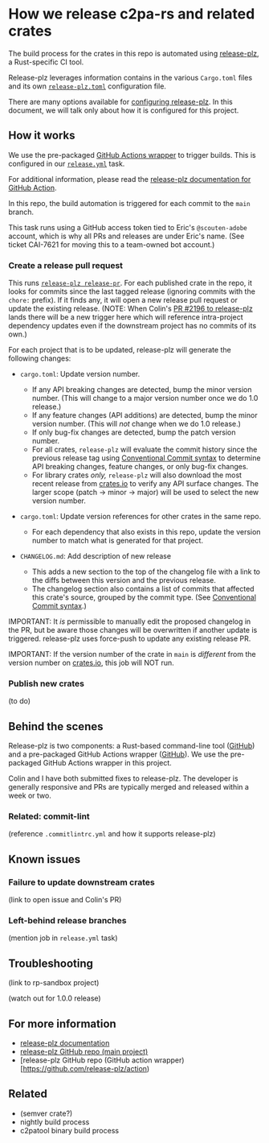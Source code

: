 # How we release c2pa-rs and related crates

The build process for the crates in this repo is automated using [release-plz](https://release-plz.dev), a Rust-specific CI tool.

Release-plz leverages information contains in the various `Cargo.toml` files and its own [`release-plz.toml`](../release-plz.toml) configuration file. 

There are many options available for [configuring release-plz](https://release-plz.dev/docs/config). In this document, we will talk only about how it is configured for this project.

## How it works

We use the pre-packaged [GitHub Actions wrapper](https://github.com/release-plz/action) to trigger builds. This is configured in our [`release.yml`](../.github/workflows/release.yml) task.

For additional information, please read the [release-plz documentation for GitHub Action](https://release-plz.dev/docs/github/quickstart).

In this repo, the build automation is triggered for each commit to the `main` branch.

This task runs using a GitHub access token tied to Eric's `@scouten-adobe` account, which is why all PRs and releases are under Eric's name. (See ticket CAI-7621 for moving this to a team-owned bot account.)

### Create a release pull request

This runs [`release-plz release-pr`](https://release-plz.dev/docs/usage/release-pr). For each published crate in the repo, it looks for commits since the last tagged release (ignoring commits with the `chore:` prefix). If it finds any, it will open a new release pull request or update the existing release. (NOTE: When Colin's [PR #2196 to release-plz](https://github.com/release-plz/release-plz/pull/2196) lands there will be a new trigger here which will reference intra-project dependency updates even if the downstream project has no commits of its own.)

For each project that is to be updated, release-plz will generate the following changes:

* `cargo.toml`: Update version number.
  * If any API breaking changes are detected, bump the minor version number. (This will change to a major version number once we do 1.0 release.)
  * If any feature changes (API additions) are detected, bump the minor version number. (This will _not_ change when we do 1.0 release.)
  * If only bug-fix changes are detected, bump the patch version number.
  * For all crates, `release-plz` will evaluate the commit history since the previous release tag using [Conventional Commit syntax](https://www.conventionalcommits.org/en/v1.0.0/#summary) to determine API breaking changes, feature changes, or only bug-fix changes.
  * For library crates _only,_ `release-plz` will also download the most recent release from [crates.io](https://crates.io) to verify any API surface changes. The larger scope (patch -> minor -> major) will be used to select the new version number.

* `cargo.toml`: Update version references for other crates in the same repo.
  * For each dependency that also exists in this repo, update the version number to match what is generated for that project.

* `CHANGELOG.md`: Add description of new release
  * This adds a new section to the top of the changelog file with a link to the diffs between this version and the previous release.
  * The changelog section also contains a list of commits that affected this crate's source, grouped by the commit type. (See [Conventional Commit syntax](https://www.conventionalcommits.org/en/v1.0.0/#summary).)

IMPORTANT: It _is_ permissible to manually edit the proposed changelog in the PR, but be aware those changes will be overwritten if another update is triggered. release-plz uses force-push to update any existing release PR.

IMPORTANT: If the version number of the crate in `main` is _different_ from the version number on [crates.io](https://crates.io), this job will NOT run.

### Publish new crates

(to do)

## Behind the scenes

Release-plz is two components: a Rust-based command-line tool ([GitHub](https://github.com/release-plz/release-plz)) and a pre-packaged GitHub Actions wrapper ([GitHub](https://github.com/release-plz/action)). We use the pre-packaged GitHub Actions wrapper in this project.

Colin and I have both submitted fixes to release-plz. The developer is generally responsive and PRs are typically merged and released within a week or two.

### Related: commit-lint

(reference `.commitlintrc.yml` and how it supports release-plz)

## Known issues

### Failure to update downstream crates

(link to open issue and Colin's PR)

### Left-behind release branches

(mention job in `release.yml` task)

## Troubleshooting

(link to rp-sandbox project)

(watch out for 1.0.0 release)

## For more information

* [release-plz documentation](https://release-plz.dev/docs)
* [release-plz GitHub repo (main project)](https://github.com/release-plz/release-plz)
* [release-plz GitHub repo (GitHub action wrapper)[https://github.com/release-plz/action)

## Related

* (semver crate?)
* nightly build process
* c2patool binary build process
